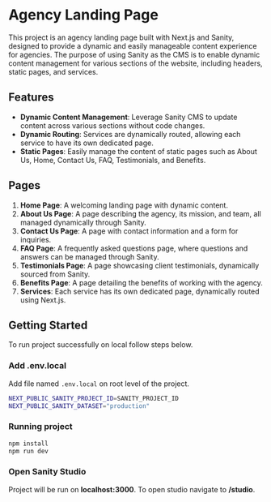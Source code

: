# Agency Landing Page

This project is an agency landing page built with Next.js and Sanity, designed to provide a dynamic and easily manageable content experience for agencies. The purpose of using Sanity as the CMS is to enable dynamic content management for various sections of the website, including headers, static pages, and services.

## Features

- **Dynamic Content Management**: Leverage Sanity CMS to update content across various sections without code changes.
- **Dynamic Routing**: Services are dynamically routed, allowing each service to have its own dedicated page.
- **Static Pages**: Easily manage the content of static pages such as About Us, Home, Contact Us, FAQ, Testimonials, and Benefits.

## Pages

1. **Home Page**: A welcoming landing page with dynamic content.
2. **About Us Page**: A page describing the agency, its mission, and team, all managed dynamically through Sanity.
3. **Contact Us Page**: A page with contact information and a form for inquiries.
4. **FAQ Page**: A frequently asked questions page, where questions and answers can be managed through Sanity.
5. **Testimonials Page**: A page showcasing client testimonials, dynamically sourced from Sanity.
6. **Benefits Page**: A page detailing the benefits of working with the agency.
7. **Services**: Each service has its own dedicated page, dynamically routed using Next.js.

## Getting Started
To run project successfully on local follow steps below.

### Add .env.local
Add file named `.env.local` on root level of the project.

```bash
NEXT_PUBLIC_SANITY_PROJECT_ID=SANITY_PROJECT_ID
NEXT_PUBLIC_SANITY_DATASET="production"
```

### Running project 
```bash
npm install
npm run dev
```

### Open Sanity Studio
Project will be run on **localhost:3000**. To open studio navigate to **/studio**.
